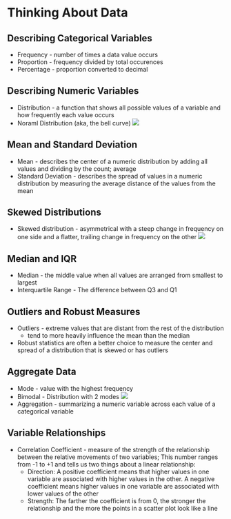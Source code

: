 # Thinking About Data

## Describing Categorical Variables

- Frequency - number of times a data value occurs
- Proportion - frequency divided by total occurences
- Percentage - proportion converted to decimal

## Describing Numeric Variables

- Distribution - a function that shows all possible values of a variable and how frequently each value occurs
- Noraml Distribution (aka, the bell curve)
![](https://static-assets.codecademy.com/Courses/data-literacy/stats/ex3-normal-graphic.svg)

## Mean and Standard Deviation

- Mean - describes the center of a numeric distribution by adding all values and dividing by the count; average
- Standard Deviation - describes the spread of values in a numeric distribution by measuring the average distance of the values from the mean

## Skewed Distributions

- Skewed distribution - asymmetrical with a steep change in frequency on one side and a flatter, trailing change in frequency on the other
![](https://static-assets.codecademy.com/Courses/data-literacy/stats/ex5-income-large.svg)

## Median and IQR

- Median - the middle value when all values are arranged from smallest to largest
- Interquartile Range - The difference between Q3 and Q1

## Outliers and Robust Measures

- Outliers - extreme values that are distant from the rest of the distribution
    - tend to more heavily influence the mean than the median
- Robust statistics are often a better choice to measure the center and spread of a distribution that is skewed or has outliers

## Aggregate Data

- Mode - value with the highest frequency 
- Bimodal - Distribution with 2 modes
![](https://static-assets.codecademy.com/Courses/data-literacy/stats/ex8-bimodal.svg)
- Aggregation - summarizing a numeric variable across each value of a categorical variable

## Variable Relationships

- Correlation Coefficient - measure of the strength of the relationship between the relative movements of two variables; This number ranges from -1 to +1 and tells us two things about a linear relationship:
    - Direction: A positive coefficient means that higher values in one variable are associated with higher values in the other. A negative coefficient means higher values in one variable are associated with lower values of the other
    - Strength: The farther the coefficient is from 0, the stronger the relationship and the more the points in a scatter plot look like a line
